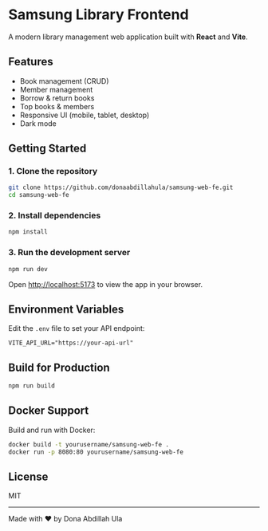 # Samsung Library Frontend

A modern library management web application built with **React** and **Vite**.

## Features

- Book management (CRUD)
- Member management
- Borrow & return books
- Top books & members
- Responsive UI (mobile, tablet, desktop)
- Dark mode

## Getting Started

### 1. Clone the repository

```sh
git clone https://github.com/donaabdillahula/samsung-web-fe.git
cd samsung-web-fe
```

### 2. Install dependencies

```sh
npm install
```

### 3. Run the development server

```sh
npm run dev
```

Open [http://localhost:5173](http://localhost:5173) to view the app in your browser.

## Environment Variables

Edit the `.env` file to set your API endpoint:

```
VITE_API_URL="https://your-api-url"
```

## Build for Production

```sh
npm run build
```

## Docker Support

Build and run with Docker:

```sh
docker build -t yourusername/samsung-web-fe .
docker run -p 8080:80 yourusername/samsung-web-fe
```

## License

MIT

---

Made with ❤️ by Dona Abdillah Ula